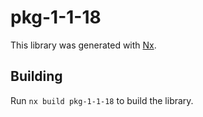 # pkg-1-1-18

This library was generated with [Nx](https://nx.dev).

## Building

Run `nx build pkg-1-1-18` to build the library.
